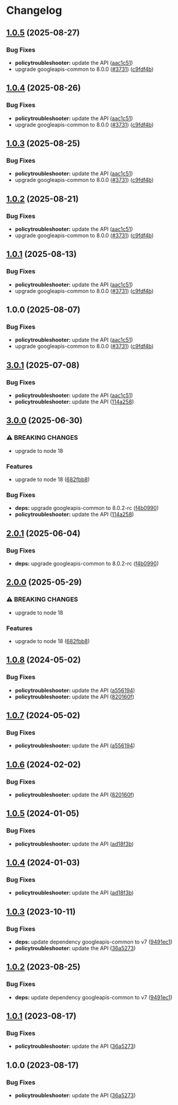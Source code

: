 # Changelog

## [1.0.5](https://github.com/googleapis/google-api-nodejs-client/compare/policytroubleshooter-v1.0.4...policytroubleshooter-v1.0.5) (2025-08-27)


### Bug Fixes

* **policytroubleshooter:** update the API ([aac1c51](https://github.com/googleapis/google-api-nodejs-client/commit/aac1c51ba7903454f2827fd4ab86036eec62ac33))
* upgrade googleapis-common to 8.0.0  ([#3731](https://github.com/googleapis/google-api-nodejs-client/issues/3731)) ([c9fdf4b](https://github.com/googleapis/google-api-nodejs-client/commit/c9fdf4b34d6c9bcf608eee35dd281d4680be9797))

## [1.0.4](https://github.com/googleapis/google-api-nodejs-client/compare/policytroubleshooter-v1.0.3...policytroubleshooter-v1.0.4) (2025-08-26)


### Bug Fixes

* **policytroubleshooter:** update the API ([aac1c51](https://github.com/googleapis/google-api-nodejs-client/commit/aac1c51ba7903454f2827fd4ab86036eec62ac33))
* upgrade googleapis-common to 8.0.0  ([#3731](https://github.com/googleapis/google-api-nodejs-client/issues/3731)) ([c9fdf4b](https://github.com/googleapis/google-api-nodejs-client/commit/c9fdf4b34d6c9bcf608eee35dd281d4680be9797))

## [1.0.3](https://github.com/googleapis/google-api-nodejs-client/compare/policytroubleshooter-v1.0.2...policytroubleshooter-v1.0.3) (2025-08-25)


### Bug Fixes

* **policytroubleshooter:** update the API ([aac1c51](https://github.com/googleapis/google-api-nodejs-client/commit/aac1c51ba7903454f2827fd4ab86036eec62ac33))
* upgrade googleapis-common to 8.0.0  ([#3731](https://github.com/googleapis/google-api-nodejs-client/issues/3731)) ([c9fdf4b](https://github.com/googleapis/google-api-nodejs-client/commit/c9fdf4b34d6c9bcf608eee35dd281d4680be9797))

## [1.0.2](https://github.com/googleapis/google-api-nodejs-client/compare/policytroubleshooter-v1.0.1...policytroubleshooter-v1.0.2) (2025-08-21)


### Bug Fixes

* **policytroubleshooter:** update the API ([aac1c51](https://github.com/googleapis/google-api-nodejs-client/commit/aac1c51ba7903454f2827fd4ab86036eec62ac33))
* upgrade googleapis-common to 8.0.0  ([#3731](https://github.com/googleapis/google-api-nodejs-client/issues/3731)) ([c9fdf4b](https://github.com/googleapis/google-api-nodejs-client/commit/c9fdf4b34d6c9bcf608eee35dd281d4680be9797))

## [1.0.1](https://github.com/googleapis/google-api-nodejs-client/compare/policytroubleshooter-v1.0.0...policytroubleshooter-v1.0.1) (2025-08-13)


### Bug Fixes

* **policytroubleshooter:** update the API ([aac1c51](https://github.com/googleapis/google-api-nodejs-client/commit/aac1c51ba7903454f2827fd4ab86036eec62ac33))
* upgrade googleapis-common to 8.0.0  ([#3731](https://github.com/googleapis/google-api-nodejs-client/issues/3731)) ([c9fdf4b](https://github.com/googleapis/google-api-nodejs-client/commit/c9fdf4b34d6c9bcf608eee35dd281d4680be9797))

## 1.0.0 (2025-08-07)


### Bug Fixes

* **policytroubleshooter:** update the API ([aac1c51](https://github.com/googleapis/google-api-nodejs-client/commit/aac1c51ba7903454f2827fd4ab86036eec62ac33))
* upgrade googleapis-common to 8.0.0  ([#3731](https://github.com/googleapis/google-api-nodejs-client/issues/3731)) ([c9fdf4b](https://github.com/googleapis/google-api-nodejs-client/commit/c9fdf4b34d6c9bcf608eee35dd281d4680be9797))

## [3.0.1](https://github.com/googleapis/google-api-nodejs-client/compare/policytroubleshooter-v3.0.0...policytroubleshooter-v3.0.1) (2025-07-08)


### Bug Fixes

* **policytroubleshooter:** update the API ([aac1c51](https://github.com/googleapis/google-api-nodejs-client/commit/aac1c51ba7903454f2827fd4ab86036eec62ac33))
* **policytroubleshooter:** update the API ([114a258](https://github.com/googleapis/google-api-nodejs-client/commit/114a25815b1f3dfa9a07a56ad7c51a0a08f93234))

## [3.0.0](https://github.com/googleapis/google-api-nodejs-client/compare/policytroubleshooter-v2.0.1...policytroubleshooter-v3.0.0) (2025-06-30)


### ⚠ BREAKING CHANGES

* upgrade to node 18

### Features

* upgrade to node 18 ([682fbb8](https://github.com/googleapis/google-api-nodejs-client/commit/682fbb869189ae92b3e9a194d37d0548af0c1f92))


### Bug Fixes

* **deps:** upgrade googleapis-common to 8.0.2-rc ([f4b0990](https://github.com/googleapis/google-api-nodejs-client/commit/f4b099071040cfbcfe4a2e7d487d45ee93b369e0))
* **policytroubleshooter:** update the API ([114a258](https://github.com/googleapis/google-api-nodejs-client/commit/114a25815b1f3dfa9a07a56ad7c51a0a08f93234))

## [2.0.1](https://github.com/googleapis/google-api-nodejs-client/compare/policytroubleshooter-v2.0.0...policytroubleshooter-v2.0.1) (2025-06-04)


### Bug Fixes

* **deps:** upgrade googleapis-common to 8.0.2-rc ([f4b0990](https://github.com/googleapis/google-api-nodejs-client/commit/f4b099071040cfbcfe4a2e7d487d45ee93b369e0))

## [2.0.0](https://github.com/googleapis/google-api-nodejs-client/compare/policytroubleshooter-v1.0.8...policytroubleshooter-v2.0.0) (2025-05-29)


### ⚠ BREAKING CHANGES

* upgrade to node 18

### Features

* upgrade to node 18 ([682fbb8](https://github.com/googleapis/google-api-nodejs-client/commit/682fbb869189ae92b3e9a194d37d0548af0c1f92))

## [1.0.8](https://github.com/googleapis/google-api-nodejs-client/compare/policytroubleshooter-v1.0.7...policytroubleshooter-v1.0.8) (2024-05-02)


### Bug Fixes

* **policytroubleshooter:** update the API ([a556194](https://github.com/googleapis/google-api-nodejs-client/commit/a556194c602dd8f577f043908a7647667c6ac3f4))
* **policytroubleshooter:** update the API ([820160f](https://github.com/googleapis/google-api-nodejs-client/commit/820160f8eecb5276702bd1f12ee9595318ec448f))

## [1.0.7](https://github.com/googleapis/google-api-nodejs-client/compare/policytroubleshooter-v1.0.6...policytroubleshooter-v1.0.7) (2024-05-02)


### Bug Fixes

* **policytroubleshooter:** update the API ([a556194](https://github.com/googleapis/google-api-nodejs-client/commit/a556194c602dd8f577f043908a7647667c6ac3f4))

## [1.0.6](https://github.com/googleapis/google-api-nodejs-client/compare/policytroubleshooter-v1.0.5...policytroubleshooter-v1.0.6) (2024-02-02)


### Bug Fixes

* **policytroubleshooter:** update the API ([820160f](https://github.com/googleapis/google-api-nodejs-client/commit/820160f8eecb5276702bd1f12ee9595318ec448f))

## [1.0.5](https://github.com/googleapis/google-api-nodejs-client/compare/policytroubleshooter-v1.0.4...policytroubleshooter-v1.0.5) (2024-01-05)


### Bug Fixes

* **policytroubleshooter:** update the API ([ad18f3b](https://github.com/googleapis/google-api-nodejs-client/commit/ad18f3b0f6304bc0d08e964c1f2b4691eb922568))

## [1.0.4](https://github.com/googleapis/google-api-nodejs-client/compare/policytroubleshooter-v1.0.3...policytroubleshooter-v1.0.4) (2024-01-03)


### Bug Fixes

* **policytroubleshooter:** update the API ([ad18f3b](https://github.com/googleapis/google-api-nodejs-client/commit/ad18f3b0f6304bc0d08e964c1f2b4691eb922568))

## [1.0.3](https://github.com/googleapis/google-api-nodejs-client/compare/policytroubleshooter-v1.0.2...policytroubleshooter-v1.0.3) (2023-10-11)


### Bug Fixes

* **deps:** update dependency googleapis-common to v7 ([9491ec1](https://github.com/googleapis/google-api-nodejs-client/commit/9491ec1cdc3c413e7d73edcfcd59cf5c28a7c855))
* **policytroubleshooter:** update the API ([36a5273](https://github.com/googleapis/google-api-nodejs-client/commit/36a52733f643eb93d4b447d0c992b2bf49a3344a))

## [1.0.2](https://github.com/googleapis/google-api-nodejs-client/compare/policytroubleshooter-v1.0.1...policytroubleshooter-v1.0.2) (2023-08-25)


### Bug Fixes

* **deps:** update dependency googleapis-common to v7 ([9491ec1](https://github.com/googleapis/google-api-nodejs-client/commit/9491ec1cdc3c413e7d73edcfcd59cf5c28a7c855))

## [1.0.1](https://github.com/googleapis/google-api-nodejs-client/compare/policytroubleshooter-v1.0.0...policytroubleshooter-v1.0.1) (2023-08-17)


### Bug Fixes

* **policytroubleshooter:** update the API ([36a5273](https://github.com/googleapis/google-api-nodejs-client/commit/36a52733f643eb93d4b447d0c992b2bf49a3344a))

## 1.0.0 (2023-08-17)


### Bug Fixes

* **policytroubleshooter:** update the API ([36a5273](https://github.com/googleapis/google-api-nodejs-client/commit/36a52733f643eb93d4b447d0c992b2bf49a3344a))

